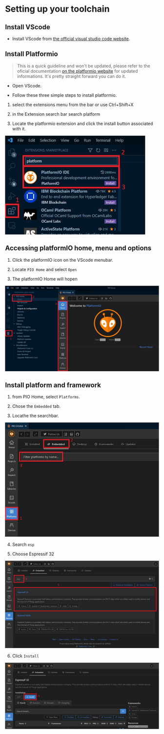 # Setting up your toolchain

## Install VScode

- Install VScode from [the official visual studio code website](https://code.visualstudio.com/).

## Install Platformio

> This is a quick guideline and won't be updated, please refer to the oficial documentation [on the platformio website](https://platformio.org/) for updated informations. It's pretty straight forward you can do it.

- Open VScode.

- Follow these three simple steps to install platformio.

1. select the extensions menu from the bar or use Ctrl+Shift+X

2. in the Extension search bar search platform

3. Locate the platformio extension and click the install button associated with it.

![](img/installPlatformIO.jpg)

## Accessing platformIO home, menu and options

1. Click the platformIO icon on the VScode menubar.

2. Locate `PIO Home` and select `Open`

3. The platformIO Home will hopen

![](img/platformIOHome.jpg)

## Install platform and framework

1. from PIO Home, select `Platforms`.

2. Chose the `Embedded` tab.

3. Locathe the searchbar.

![](img/platformIOEmbedded.jpg)

4. Search `esp`

5. Choose Espressif 32

![](img/platformIOEsp32.jpg)

6. Click `Install`

![](img/platformIOEsp32Install.jpg)
